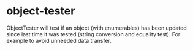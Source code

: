 # object-tester
ObjectTester will test if an object (with enumerables) has been updated since last time it was tested (string conversion and equality test). For example to avoid unneeded data transfer.
